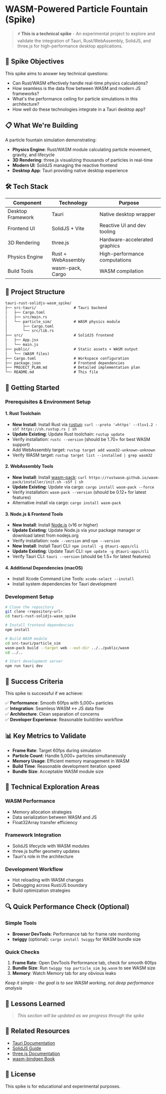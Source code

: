 # WASM-Powered Particle Fountain (Spike)

> **⚡ This is a technical spike** - An experimental project to explore and validate the integration of Tauri, Rust/WebAssembly, SolidJS, and three.js for high-performance desktop applications.

## 🎯 Spike Objectives

This spike aims to answer key technical questions:

- Can Rust/WASM effectively handle real-time physics calculations?
- How seamless is the data flow between WASM and modern JS frameworks?
- What's the performance ceiling for particle simulations in this architecture?
- How well do these technologies integrate in a Tauri desktop app?

## 📋 What We're Building

A particle fountain simulation demonstrating:

- **Physics Engine**: Rust/WASM module calculating particle movement, gravity, and lifecycle
- **3D Rendering**: three.js visualizing thousands of particles in real-time
- **Modern UI**: SolidJS managing the reactive frontend
- **Desktop App**: Tauri providing native desktop experience

## 🛠️ Tech Stack

| Component | Technology | Purpose |
|-----------|------------|---------|
| Desktop Framework | Tauri | Native desktop wrapper |
| Frontend UI | SolidJS + Vite | Reactive UI and dev tooling |
| 3D Rendering | three.js | Hardware-accelerated graphics |
| Physics Engine | Rust + WebAssembly | High-performance computations |
| Build Tools | wasm-pack, Cargo | WASM compilation |

## 📁 Project Structure

```txt
tauri-rust-solidjs-wasm_spike/
├── src-tauri/                 # Tauri backend
│   ├── Cargo.toml
│   ├── src/main.rs
│   └── particle_sim/          # WASM physics module
│       ├── Cargo.toml
│       └── src/lib.rs
├── src/                       # SolidJS frontend
│   ├── App.jsx
│   └── main.js
├── public/                    # Static assets + WASM output
│   └── (WASM files)
├── Cargo.toml                 # Workspace configuration
├── package.json               # Frontend dependencies
├── PROJECT_PLAN.md            # Detailed implementation plan
└── README.md                  # This file
```

## 🚀 Getting Started

### Prerequisites & Environment Setup

#### 1. Rust Toolchain

- **New Install**: Install Rust via [rustup](https://rustup.rs/): `curl --proto '=https' --tlsv1.2 -sSf https://sh.rustup.rs | sh`
- **Update Existing**: Update Rust toolchain: `rustup update`
- Verify installation: `rustc --version` (should be 1.70+ for best WASM support)
- Add WebAssembly target: `rustup target add wasm32-unknown-unknown`
- Verify WASM target: `rustup target list --installed | grep wasm32`

#### 2. WebAssembly Tools

- **New Install**: Install [wasm-pack](https://rustwasm.github.io/wasm-pack/installer/): `curl https://rustwasm.github.io/wasm-pack/installer/init.sh -sSf | sh`
- **Update Existing**: Update via cargo: `cargo install wasm-pack --force`
- Verify installation: `wasm-pack --version` (should be 0.12+ for latest features)
- Alternative install via cargo: `cargo install wasm-pack`

#### 3. Node.js & Frontend Tools

- **New Install**: Install [Node.js](https://nodejs.org/) (v16 or higher)
- **Update Existing**: Update Node.js via your package manager or download latest from nodejs.org
- Verify installation: `node --version` and `npm --version`
- **New Install**: Install Tauri CLI: `npm install -g @tauri-apps/cli`
- **Update Existing**: Update Tauri CLI: `npm update -g @tauri-apps/cli`
- Verify Tauri CLI: `tauri --version` (should be 1.5+ for latest features)

#### 4. Additional Dependencies (macOS)

- Install Xcode Command Line Tools: `xcode-select --install`
- Install system dependencies for Tauri development

### Development Setup

```bash
# Clone the repository
git clone <repository-url>
cd tauri-rust-solidjs-wasm_spike

# Install frontend dependencies
npm install

# Build WASM module
cd src-tauri/particle_sim
wasm-pack build --target web --out-dir ../../public/wasm
cd ../..

# Start development server
npm run tauri dev
```

## 🎯 Success Criteria

This spike is successful if we achieve:

✅ **Performance**: Smooth 60fps with 5,000+ particles  
✅ **Integration**: Seamless WASM ↔ JS data flow  
✅ **Architecture**: Clean separation of concerns  
✅ **Developer Experience**: Reasonable build/dev workflow  

## 📊 Key Metrics to Validate

- **Frame Rate**: Target 60fps during simulation
- **Particle Count**: Handle 5,000+ particles simultaneously
- **Memory Usage**: Efficient memory management in WASM
- **Build Time**: Reasonable development iteration speed
- **Bundle Size**: Acceptable WASM module size

## 🔬 Technical Exploration Areas

### WASM Performance

- Memory allocation strategies
- Data serialization between WASM and JS
- Float32Array transfer efficiency

### Framework Integration

- SolidJS lifecycle with WASM modules
- three.js buffer geometry updates
- Tauri's role in the architecture

### Development Workflow

- Hot reloading with WASM changes
- Debugging across Rust/JS boundary
- Build optimization strategies

## 🔍 Quick Performance Check (Optional)

### Simple Tools

- **Browser DevTools**: Performance tab for frame rate monitoring
- **twiggy** (optional): `cargo install twiggy` for WASM bundle size

### Quick Checks

1. **Frame Rate**: Open DevTools Performance tab, check for smooth 60fps
2. **Bundle Size**: Run `twiggy top particle_sim_bg.wasm` to see WASM size
3. **Memory**: Watch Memory tab for any obvious leaks

*Keep it simple - the goal is to see WASM working, not deep performance analysis*

## 📝 Lessons Learned

> *This section will be updated as we progress through the spike*

## 🔗 Related Resources

- [Tauri Documentation](https://tauri.app/)
- [SolidJS Guide](https://www.solidjs.com/)
- [three.js Documentation](https://threejs.org/docs/)
- [wasm-bindgen Book](https://rustwasm.github.io/wasm-bindgen/)

## 📄 License

This spike is for educational and experimental purposes.
